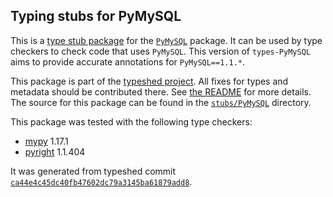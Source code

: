 ## Typing stubs for PyMySQL

This is a [type stub package](https://typing.python.org/en/latest/tutorials/external_libraries.html)
for the [`PyMySQL`](https://github.com/PyMySQL/PyMySQL) package. It can be used by type checkers
to check code that uses `PyMySQL`. This version of
`types-PyMySQL` aims to provide accurate annotations for
`PyMySQL==1.1.*`.

This package is part of the [typeshed project](https://github.com/python/typeshed).
All fixes for types and metadata should be contributed there.
See [the README](https://github.com/python/typeshed/blob/main/README.md)
for more details. The source for this package can be found in the
[`stubs/PyMySQL`](https://github.com/python/typeshed/tree/main/stubs/PyMySQL)
directory.

This package was tested with the following type checkers:
* [mypy](https://github.com/python/mypy/) 1.17.1
* [pyright](https://github.com/microsoft/pyright) 1.1.404

It was generated from typeshed commit
[`ca44e4c45dc40fb47602dc79a3145ba61879add8`](https://github.com/python/typeshed/commit/ca44e4c45dc40fb47602dc79a3145ba61879add8).